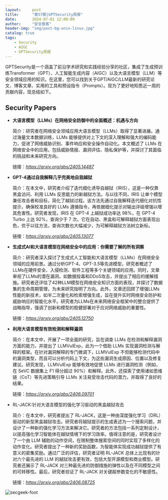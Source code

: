 ```yaml
---
layout:     post
title:      "第57期|GPTSecurity周报"
date:       2024-07-01 12:00:00
author:     "安全极客"
header-img: "img/post-bg-unix-linux.jpg"
catalog: true
tags:
    - Security
    - AIGC
    - GPTSecurity周报
---
```




GPTSecurity是一个涵盖了前沿学术研究和实践经验分享的社区，集成了生成预训练Transformer（GPT）、人工智能生成内容（AIGC）以及大语言模型（LLM）等安全领域应用的知识。在这里，您可以找到关于GPT/AIGC/LLM最新的研究论文、博客文章、实用的工具和预设指令（Prompts）。现为了更好地知悉近一周的贡献内容，现总结如下。

## **Security Papers**

- **大语言模型（LLMs）在网络安全防御中的全面概述：机遇与方向**

  简介：研究者在网络安全领域应用大语言模型（LLMs）取得了显著进展。通过海量文本数据训练，LLMs 能够提供对上下文的深入理解和强大的编码能力，促进了网络威胁识别、事件响应和安全操作自动化。本文概述了 LLMs 在网络安全中的应用，包括威胁情报、漏洞评估、隐私保护等，并探讨了其面临的挑战和未来研究方向。

  链接：*https://arxiv.org/abs/2405.14487*

- **GPT-4通过自我解释几乎完美地自我越狱**

  简介：在本文中，研究者介绍了迭代细化诱导自越狱（IRIS），这是一种仅靠黑盒访问、利用 LLMs 反思能力的新越狱方法。与以往不同，IRIS 让单个模型兼任攻击者和目标，简化了越狱过程。该方法先通过自我解释迭代细化对抗性提示，确保校准良好的 LLMs 遵循指令，再依据细化提示对输出评级增强以增其危害性。研究者发现，IRIS 在 GPT-4 上越狱成功率达 98%，在 GPT-4 Turbo 上达 92%，查询少于 7 次。它在自动、黑盒和可解释越狱方面表现出色，优于以往方法，查询次数也大幅减少，为可解释越狱方法树立新标。

  链接：*https://arxiv.org/abs/2405.13077*

- **生成式AI和大语言模型在网络安全中的应用：你需要了解的所有洞察**

  简介：研究者深入探讨了生成式人工智能和大语言模型（LLMs）在网络安全领域的应用前景。通过分析GPT-4、GPT-3.5等先进模型，研究者概述了LLMs在硬件安全、入侵检测、软件工程等多个关键领域的应用。同时，文章审视了LLMs的潜在漏洞，如数据投毒和DDoS攻击，并提出了相应的缓解措施。研究者还评估了42种LLM模型在网络安全知识方面的表现，并探讨了数据集的生命周期管理，为未来研究指明了方向。此外，文章还回顾了增强LLMs性能的新技术，如半二次量化和检索增强生成，旨在提升实时网络安全防护和威胁响应的智能化水平。研究者为LLMs在未来网络安全框架中的整合提供了战略指导，强调了创新和模型的稳健部署对于应对网络威胁的重要性。

  链接：*https://arxiv.org/abs/2405.12750*

- **利用大语言模型有效检测和解释漏洞**

  简介：在本文中，开展了一项全面的研究，旨在调查 LLMs 在检测和解释漏洞方面的能力，并提出了 LLMVulExp，此为一个借助 LLMs 实现漏洞检测与解释的框架。在针对漏洞解释的专门微调下，LLMVulExp 不但能够检测代码中的漏洞类型，而且可以分析代码上下文，为这些漏洞生成原因、位置以及修复建议。研究发现，LLMVulExp 能够有效地促使 LLMs 进行漏洞检测（例如，在 SeVC 数据集上 F1 得分超过 90%）和解释。此外，还探索了使用诸如思维链（CoT）等先进策略引导 LLMs 关注易受攻击代码的潜力，并取得了良好的结果。

  链接：*https://arxiv.org/abs/2406.09701*

- RL-JACK:针对大语言模型的强化学习驱动的黑盒越狱攻击

  简介：在本文中，研究者提出了 RL-JACK，这是一种由深度强化学习（DRL）驱动的新型黑盒越狱攻击。研究者将越狱提示的生成表述为一个搜索问题，并设计了一种新的强化学习方法来解决它。研究者的方法包括一系列定制设计，以提高强化学习智能体在越狱情境下的学习效率。值得注意的是，研究者设计了一个由 LLM 辅助的动作空间，在限制整体搜索空间的同时实现了多样化的动作变化。研究者提出了一种新的奖励函数，为智能体实现成功越狱提供了有意义的密集奖励。通过广泛的评估，研究者证明 RL-JACK 总体上比现有的针对六个最先进的 LLM 的越狱攻击更有效，包括大型开源模型和商业模型。研究者还展示了 RL-JACK 对三种最先进的防御措施的弹性以及在不同模型之间的可转移性。最后，研究者验证了 RL-JACK 对关键超参数变化的不敏感性。

  链接：*https://arxiv.org/abs/2406.08725*

![secgeek-foot](https://www.gptsecurity.info/img/secgeek-foot.png)
